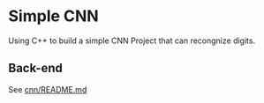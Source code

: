 Simple CNN
===

Using C++ to build a simple CNN Project that can recongnize digits.

Back-end
---
See [cnn/README.md](cnn/README.md)